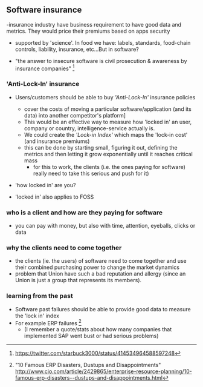## Software insurance

 -insurance industry have business requirement to have good data and metrics. They would price their premiums based on apps security
  - supported by 'science'. In food we have: labels, standards, food-chain controls, liability, insurance, etc...But in software?

  - "the answer to insecure software is civil prosecution & awareness by insurance companies" [^@starbuck3000-insurance]

[^@starbuck3000-insurance]: https://twitter.com/starbuck3000/status/414534964588597248

### 'Anti-Lock-In' insurance

  - Users/customers should be able to buy *'Anti-Lock-In'* insurance policies

    - cover the costs of moving a particular software/application (and its data) into another competitor's platform]
    - This would be an effective way to measure how 'locked in' an user, company or country, intelligence-service actually is.
    - We could create the *'Lock-in Index'* which maps the 'lock-in cost' (and insurance premiums)
    - this can be done by starting small, figuring it out, defining the metrics and then letting it grow exponentially until it reaches critical mass
      - for this to work, the clients (i.e. the ones paying for software) really need to take this serious and push for it)

  - 'how locked in' are you?
  - 'locked in' also applies to FOSS


### who is a client and how are they paying for software

 - you can pay with money, but also with time, attention, eyeballs,  clicks or data

### why the clients need to come together

- the clients (ie. the users) of software need to come together and use their combined purchasing power to change the market dynamics
- problem that Union have such a bad reputation and allergy (since an Union is just a group that represents its members).

### learning from the past

  - Software past failures should be able to provide good data to measure the 'lock in' index
  - For example ERP failures [^erp-disasters]
    - (I remember a quote/stats about how many companies that implemented SAP went bust or had serious problems)

[^erp-disasters]: "10 Famous ERP Disasters, Dustups and Disappointments" http://www.cio.com/article/2429865/enterprise-resource-planning/10-famous-erp-disasters--dustups-and-disappointments.html
